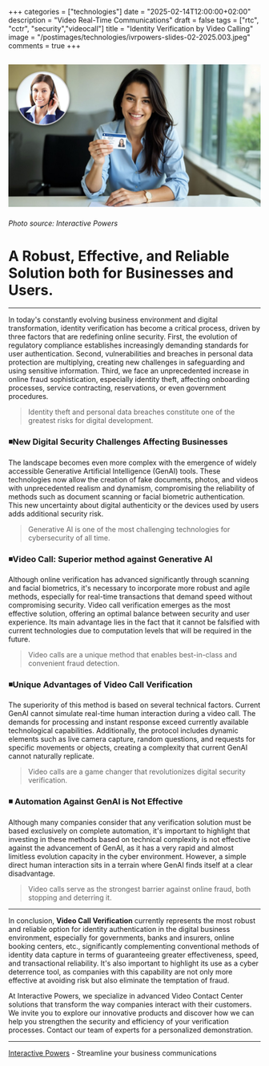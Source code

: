 +++
categories = ["technologies"]
date = "2025-02-14T12:00:00+02:00"
description = "Video Real-Time Communications"
draft = false
tags = ["rtc", "cctr", "security","videocall"]
title = "Identity Verification by Video Calling"
image = "/postimages/technologies/ivrpowers-slides-02-2025.003.jpeg"
comments = true
+++

![SPLIT WhatsApp](/postimages/technologies/ivrpowers-slides-02-2025.003.jpeg)
-------
###### Photo source: Interactive Powers

# A Robust, Effective, and Reliable Solution both for Businesses and Users.
-------

In today's constantly evolving business environment and digital transformation, identity verification has become a critical process, driven by three factors that are redefining online security. First, the evolution of regulatory compliance establishes increasingly demanding standards for user authentication. Second, vulnerabilities and breaches in personal data protection are multiplying, creating new challenges in safeguarding and using sensitive information. Third, we face an unprecedented increase in online fraud sophistication, especially identity theft, affecting onboarding processes, service contracting, reservations, or even government procedures.

> Identity theft and personal data breaches constitute one of the greatest risks for digital development.

### ◾️New Digital Security Challenges Affecting Businesses

The landscape becomes even more complex with the emergence of widely accessible Generative Artificial Intelligence (GenAI) tools. These technologies now allow the creation of fake documents, photos, and videos with unprecedented realism and dynamism, compromising the reliability of methods such as document scanning or facial biometric authentication. This new uncertainty about digital authenticity or the devices used by users adds additional security risk.

> Generative AI is one of the most challenging technologies for cybersecurity of all time.

### ◾️Video Call: Superior method against Generative AI

Although online verification has advanced significantly through scanning and facial biometrics, it's necessary to incorporate more robust and agile methods, especially for real-time transactions that demand speed without compromising security. Video call verification emerges as the most effective solution, offering an optimal balance between security and user experience. Its main advantage lies in the fact that it cannot be falsified with current technologies due to computation levels that will be required in the future.

> Video calls are a unique method that enables best-in-class and convenient fraud detection.

### ◾️Unique Advantages of Video Call Verification

The superiority of this method is based on several technical factors. Current GenAI cannot simulate real-time human interaction during a video call. The demands for processing and instant response exceed currently available technological capabilities. Additionally, the protocol includes dynamic elements such as live camera capture, random questions, and requests for specific movements or objects, creating a complexity that current GenAI cannot naturally replicate.

> Video calls are a game changer that revolutionizes digital security verification.

### ◾️ Automation Against GenAI is Not Effective

Although many companies consider that any verification solution must be based exclusively on complete automation, it's important to highlight that investing in these methods based on technical complexity is not effective against the advancement of GenAI, as it has a very rapid and almost limitless evolution capacity in the cyber environment. However, a simple direct human interaction sits in a terrain where GenAI finds itself at a clear disadvantage.

> Video calls serve as the strongest barrier against online fraud, both stopping and deterring it.

---
In conclusion, **Video Call Verification** currently represents the most robust and reliable option for identity authentication in the digital business environment, especially for governments, banks and insurers, online booking centers, etc., significantly complementing conventional methods of identity data capture in terms of guaranteeing greater effectiveness, speed, and transactional reliability. It's also important to highlight its use as a cyber deterrence tool, as companies with this capability are not only more effective at avoiding risk but also eliminate the temptation of fraud.

At Interactive Powers, we specialize in advanced Video Contact Center solutions that transform the way companies interact with their customers. We invite you to explore our innovative products and discover how we can help you strengthen the security and efficiency of your verification processes. Contact our team of experts for a personalized demonstration.

---
[Interactive Powers](http://www.ivrpowers.com/) - Streamline your business communications
